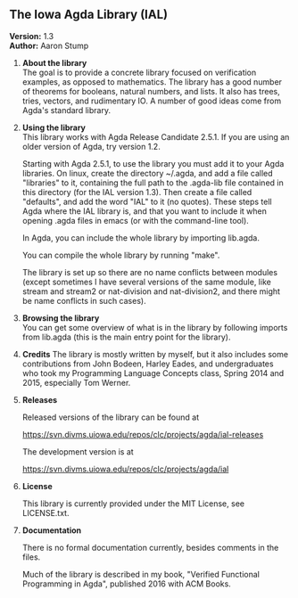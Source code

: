 ## The Iowa Agda Library (IAL)

**Version:** 1.3  
**Author:** Aaron Stump

1. **About the library**  
   The goal is to provide a concrete library focused on verification
   examples, as opposed to mathematics.  The library has a good number
   of theorems for booleans, natural numbers, and lists.  It also has
   trees, tries, vectors, and rudimentary IO.  A number of good ideas
   come from Agda's standard library.

2. **Using the library**  
   This library works with Agda Release Candidate 2.5.1.  If you are
   using an older version of Agda, try version 1.2.

   Starting with Agda 2.5.1, to use the library you must add it to your
   Agda libraries.  On linux, create the directory ~/.agda, and add a file
   called "libraries" to it, containing the full path to the .agda-lib file
   contained in this directory (for the IAL version 1.3).  Then create
   a file called "defaults", and add the word "IAL" to it (no quotes).
   These steps tell Agda where the IAL library is, and that you want to
   include it when opening .agda files in emacs (or with the command-line
   tool).

   In Agda, you can include the whole library by importing lib.agda.  

   You can compile the whole library by running "make".

   The library is set up so there are no name conflicts between modules
   (except sometimes I have several versions of the same module, like
   stream and stream2 or nat-division and nat-division2, and there might
   be name conflicts in such cases).

3. **Browsing the library**  
   You can get some overview of what is in the library by following
   imports from lib.agda (this is the main entry point for the library).

4. **Credits**
   The library is mostly written by myself, but it also includes some
   contributions from John Bodeen, Harley Eades, and undergraduates who
   took my Programming Language Concepts class, Spring 2014 and 2015,
   especially Tom Werner.

5. **Releases**

   Released versions of the library can be found at

   https://svn.divms.uiowa.edu/repos/clc/projects/agda/ial-releases

   The development version is at

   https://svn.divms.uiowa.edu/repos/clc/projects/agda/ial

6. **License**

   This library is currently provided under the MIT License, see LICENSE.txt.

7. **Documentation**

   There is no formal documentation currently, besides comments in the files.

   Much of the library is described in my book, "Verified Functional
   Programming in Agda", published 2016 with ACM Books.

